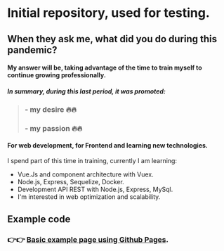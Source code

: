 # Initial repository, used for testing.



## When they ask me, what did you do during this pandemic? 


#### My answer will be, taking advantage of the time to train myself to continue growing professionally.

##### In summary, during this last period, it was promoted:

>### - my desire 🔥🔥
>### - my passion  🔥🔥

#### For web development, for Frontend and learning new technologies.

I spend part of this time in training, currently I am learning:

- Vue.Js and component architecture with Vuex.
- Node.js, Express, Sequelize, Docker.
- Development API REST with Node.js, Express, MySql.
- I'm interested in web optimization and scalability.

## Example code

### 👉👉 [Basic example page using Github Pages](https://code4kb.github.io/hello-world/index.html).
